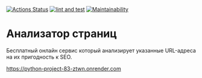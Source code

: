 [![Actions Status](https://github.com/evg671ZXC/python-project-83/actions/workflows/hexlet-check.yml/badge.svg)](https://github.com/evg671ZXC/python-project-83/actions)
[![lint and test](https://github.com/evg671ZXC/python-project-83/actions/workflows/lint_and_test.yml/badge.svg)](https://github.com/evg671ZXC/python-project-83/actions/workflows/lint_and_test.yml)
[![Maintainability](https://api.codeclimate.com/v1/badges/6ddacbedd85388c9bce0/maintainability)](https://codeclimate.com/github/evg671ZXC/python-project-83/maintainability)

# Анализатор страниц
Бесплатный онлайн сервис который анализирует указанные URL-адреса на их пригодность к SEO.

https://python-project-83-ztwn.onrender.com